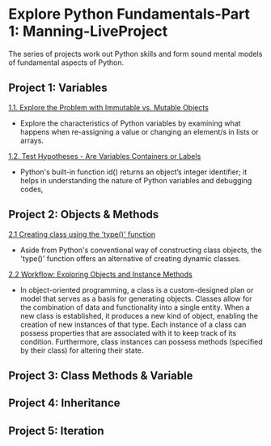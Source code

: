 # Explore Python Fundamentals-Part 1: Manning-LiveProject

The series of projects work out Python skills and form sound mental models of fundamental aspects of Python.

## Project 1: Variables
[1.1. Explore the Problem with Immutable vs. Mutable Objects](https://github.com/sjord01/Explore-Python-Fundamentals-Part-1-Manning-LiveProject/blob/main/1.1%20Explore%20the%20Problem%20with%20Immutable%20vs.%20Mutable%20Objects.ipynb)
- Explore the characteristics of Python variables by examining what happens when re-assigning a value or changing an element/s in lists or arrays.

[1.2. Test Hypotheses - Are Variables Containers or Labels](https://github.com/sjord01/Explore-Python-Fundamentals-Part-1-Manning-LiveProject/blob/main/1.2%20Test%20Hypotheses%20-%20Are%20Variables%20Containers%20or%20Labels.ipynb)
- Python's built-in function id() returns an object’s integer identifier; it helps in understanding the nature of Python variables and debugging codes,

## Project 2: Objects & Methods
[2.1 Creating class using the 'type()' function](https://github.com/sjord01/Explore-Python-Fundamentals-Part-1-Manning-LiveProject/blob/main/2.1%20Creating%20a%20Class%20using%20the%20'type(%20)'%20function.ipynb)
- Aside from Python's conventional way of constructing class objects, the 'type()' function offers an alternative of creating dynamic classes.

[2.2 Workflow: Exploring Objects and Instance Methods](https://github.com/sjord01/Explore-Python-Fundamentals-Part-1-Manning-LiveProject/blob/main/2.2%20Workflow%20-%20Exploring%20Objects%20and%20Instance%20Methods.ipynb)
- In object-oriented programming, a class is a custom-designed plan or model that serves as a basis for generating objects. Classes allow for the combination of data and functionality into a single entity. When a new class is established, it produces a new kind of object, enabling the creation of new instances of that type. Each instance of a class can possess properties that are associated with it to keep track of its condition. Furthermore, class instances can possess methods (specified by their class) for altering their state.

## Project 3: Class Methods & Variable
## Project 4: Inheritance
## Project 5: Iteration
